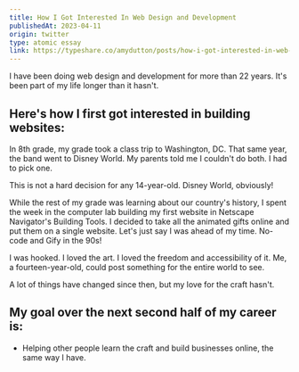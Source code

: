 ```yaml
---
title: How I Got Interested In Web Design and Development
publishedAt: 2023-04-11
origin: twitter
type: atomic essay
link: https://typeshare.co/amydutton/posts/how-i-got-interested-in-web-design-and-development
---
```


I have been doing web design and development for more than 22 years. It's been part of my life longer than it hasn't.

## Here's how I first got interested in building websites:

In 8th grade, my grade took a class trip to Washington, DC. That same year, the band went to Disney World. My parents told me I couldn't do both. I had to pick one.

This is not a hard decision for any 14-year-old. Disney World, obviously!

While the rest of my grade was learning about our country's history, I spent the week in the computer lab building my first website in Netscape Navigator's Building Tools. I decided to take all the animated gifts online and put them on a single website. Let's just say I was ahead of my time. No-code and Gify in the 90s!

I was hooked. I loved the art. I loved the freedom and accessibility of it. Me, a fourteen-year-old, could post something for the entire world to see.

A lot of things have changed since then, but my love for the craft hasn't.

## My goal over the next second half of my career is:

- Helping other people learn the craft and build businesses online, the same way I have.
